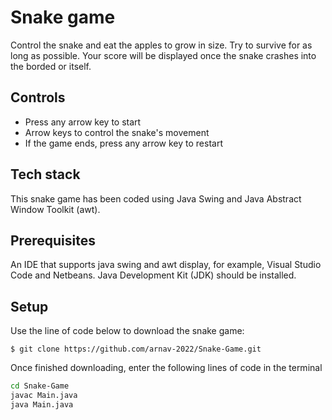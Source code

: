 # Snake game
Control the snake and eat the apples to grow in size. Try to survive for as long as possible. Your score will be displayed once the snake crashes into the borded or itself.

## Controls
- Press any arrow key to start
- Arrow keys to control the snake's movement
- If the game ends, press any arrow key to restart 

## Tech stack
This snake game has been coded using Java Swing and Java Abstract Window Toolkit (awt).

## Prerequisites
An IDE that supports java swing and awt display, for example, Visual Studio Code and Netbeans.
Java Development Kit (JDK) should be installed.

## Setup
Use the line of code below to download the snake game:
```
$ git clone https://github.com/arnav-2022/Snake-Game.git
```

Once finished downloading, enter the following lines of code in the terminal
```sh
cd Snake-Game
javac Main.java
java Main.java
```
